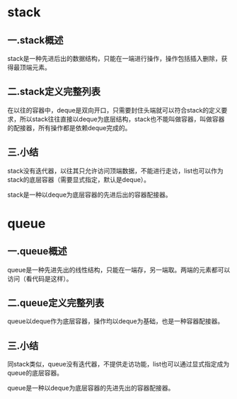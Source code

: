 # stack

## 一.stack概述

stack是一种先进后出的数据结构，只能在一端进行操作，操作包括插入删除，获得最顶端元素。

## 二.stack定义完整列表

在以往的容器中，deque是双向开口，只需要封住头端就可以符合stack的定义要求，所以stack往往直接以deque为底层结构，stack也不能叫做容器，叫做容器的配接器，所有操作都是依赖deque完成的。

## 三.小结

stack没有迭代器，以往其只允许访问顶端数据，不能进行走访，list也可以作为stack的底层容器（需要显式指定，默认是deque）。

stack是一种以deque为底层容器的先进后出的容器配接器。



# queue

## 一.queue概述

queue是一种先进先出的线性结构，只能在一端存，另一端取。两端的元素都可以访问（看代码是这样）。

## 二.queue定义完整列表

queue以deque作为底层容器，操作均以deque为基础，也是一种容器配接器。

## 三.小结

同stack类似，queue没有迭代器，不提供走访功能，list也可以通过显式指定成为queue的底层容器。

queue是一种以deque为底层容器的先进先出的容器配接器。